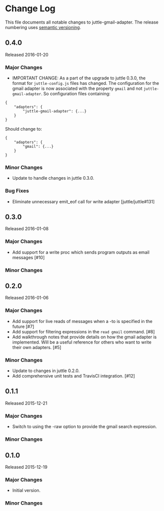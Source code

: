 # Change Log
This file documents all notable changes to juttle-gmail-adapter. The release numbering uses [semantic versioning](http://semver.org).

## 0.4.0
Released 2016-01-20

### Major Changes
 - IMPORTANT CHANGE: As a part of the upgrade to juttle 0.3.0, the format for ``juttle-config.js`` files has changed. The configuration for the gmail adapter is now associated with the property ``gmail`` and not ``juttle-gmail-adapter``. So configuration files containing:

```
{
    "adapters": {
        "juttle-gmail-adapter": {...}
    }
}
```

Should change to:

```
{
    "adapters": {
        "gmail": {...}
    }
}
```

### Minor Changes
- Update to handle changes in juttle 0.3.0.

### Bug Fixes
- Eliminate unnecessary emit_eof call for write adapter [juttle/juttle#131]

## 0.3.0
Released 2016-01-08

### Major Changes
- Add support for a write proc which sends program outputs as email messages [#10]

### Minor Changes

## 0.2.0
Released 2016-01-06

### Major Changes
- Add support for live reads of messages when a -to is specified in the future [#7]
- Add support for filtering expressions in the ``read gmail`` command. [#8]
- Add walkthrough notes that provide details on how the gmail adapter is implemented. Will be a useful reference for others who want to write their own adapters. [#5]

### Minor Changes
- Update to changes in juttle 0.2.0.
- Add comprehensive unit tests and TravisCI integration. [#12]

## 0.1.1
Released 2015-12-21

### Major Changes
- Switch to using the -raw option to provide the gmail search expression.

### Minor Changes

## 0.1.0
Released 2015-12-19

### Major Changes
- Initial version.

### Minor Changes
